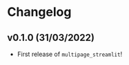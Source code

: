 # Changelog

<!--next-version-placeholder-->

## v0.1.0 (31/03/2022)

- First release of `multipage_streamlit`!
